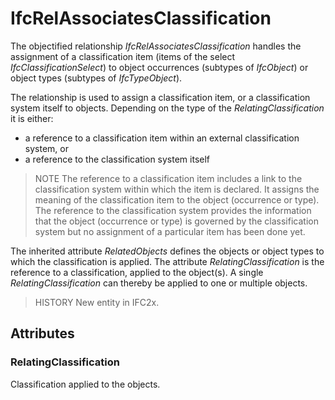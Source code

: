 # IfcRelAssociatesClassification

The objectified relationship _IfcRelAssociatesClassification_ handles the assignment of a classification item (items of the select _IfcClassificationSelect_) to object occurrences (subtypes of _IfcObject_) or object types (subtypes of _IfcTypeObject_).
<!-- end of short definition -->

The relationship is used to assign a classification item, or a classification system itself to objects. Depending on the type of the _RelatingClassification_ it is either:

* a reference to a classification item within an external classification system, or
* a reference to the classification system itself

> NOTE The reference to a classification item includes a link to the classification system within which the item is declared. It assigns the meaning of the classification item to the object (occurrence or type). The reference to the classification system provides the information that the object (occurrence or type) is governed by the classification system but no assignment of a particular item has been done yet.

The inherited attribute _RelatedObjects_ defines the objects or object types to which the classification is applied. The attribute _RelatingClassification_ is the reference to a classification, applied to the object(s). A single _RelatingClassification_ can thereby be applied to one or multiple objects.

> HISTORY New entity in IFC2x.

## Attributes

### RelatingClassification
Classification applied to the objects.
